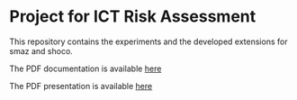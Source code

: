 # Project for ICT Risk Assessment

This repository contains the experiments and the developed extensions for smaz and shoco.

The PDF documentation is available [here](https://github.com/federicominniti/FuzzingProject/blob/main/documentation.pdf)

The PDF presentation is available [here](https://github.com/federicominniti/FuzzingProject/blob/main/presentation.pdf)

